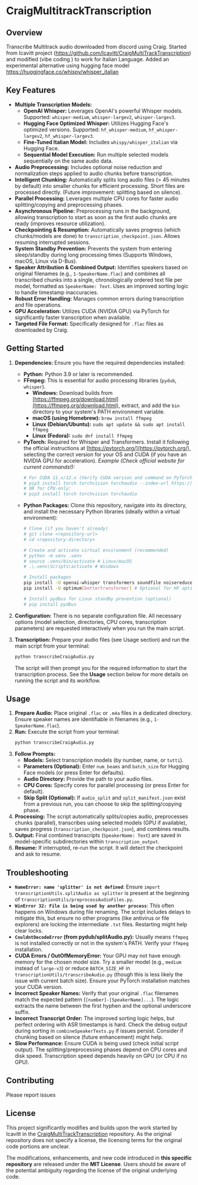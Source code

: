 # CraigMultitrackTranscription

## Overview

Transcribe Multitrack audio downloaded from discord using Craig. Started from Icavitt project (https://github.com/Icavitt/CraigMultiTrackTranscription) and modified (vibe coding ) to work for Italian Language. Added an experimental alternative using hugging face model https://huggingface.co/whispy/whisper_italian

## Key Features

*   **Multiple Transcription Models:**
    *   **OpenAI Whisper:** Leverages OpenAI's powerful Whisper models. Supported: `whisper-medium`, `whisper-largev2`, `whisper-largev3`.
    *   **Hugging Face Optimized Whisper:** Utilizes Hugging Face's optimized versions. Supported: `hf_whisper-medium`, `hf_whisper-largev2`, `hf_whisper-largev3`.
    *   **Fine-Tuned Italian Model:** Includes `whispy/whisper_italian` via Hugging Face.
    *   **Sequential Model Execution:** Run multiple selected models sequentially on the same audio data.
*   **Audio Preprocessing:** Includes optional noise reduction and normalization steps applied to audio chunks before transcription.
*   **Intelligent Chunking:** Automatically splits long audio files (> 45 minutes by default) into smaller chunks for efficient processing. Short files are processed directly. (Future improvement: splitting based on silence).
*   **Parallel Processing:** Leverages multiple CPU cores for faster audio splitting/copying and preprocessing phases.
*   **Asynchronous Pipeline:** Preprocessing runs in the background, allowing transcription to start as soon as the first audio chunks are ready (improves resource utilization).
*   **Checkpointing & Resumption:** Automatically saves progress (which chunks/models are done) to `transcription_checkpoint.json`. Allows resuming interrupted sessions.
*   **System Standby Prevention:** Prevents the system from entering sleep/standby during long processing times (Supports Windows, macOS, Linux via D-Bus).
*   **Speaker Attribution & Combined Output:** Identifies speakers based on original filenames (e.g., `1-SpeakerName.flac`) and combines all transcribed chunks into a single, chronologically ordered text file per model, formatted as `SpeakerName: Text`. Uses an improved sorting logic to handle timestamp inaccuracies.
*   **Robust Error Handling:** Manages common errors during transcription and file operations.
*   **GPU Acceleration:** Utilizes CUDA (NVIDIA GPU) via PyTorch for significantly faster transcription when available.
*   **Targeted File Format:** Specifically designed for `.flac` files as downloaded by Craig.

## Getting Started

1.  **Dependencies:** Ensure you have the required dependencies installed:
    *   **Python:** Python 3.9 or later is recommended.
    *   **FFmpeg:** This is essential for audio processing libraries (`pydub`, `whisper`).
        *   **Windows:** Download builds from [https://ffmpeg.org/download.html](https://ffmpeg.org/download.html), extract, and add the `bin` directory to your system's PATH environment variable.
        *   **macOS (using Homebrew):** `brew install ffmpeg`
        *   **Linux (Debian/Ubuntu):** `sudo apt update && sudo apt install ffmpeg`
        *   **Linux (Fedora):** `sudo dnf install ffmpeg`
    *   **PyTorch:** Required for Whisper and Transformers. Install it following the official instructions at [https://pytorch.org/](https://pytorch.org/), selecting the correct version for your OS and CUDA (if you have an NVIDIA GPU for acceleration).
        *Example (Check official website for current commands!):*
        ```bash
        # For CUDA 11.x/12.x (Verify CUDA version and command on PyTorch website!)
        # pip3 install torch torchvision torchaudio --index-url https://download.pytorch.org/whl/cu118
        # OR for CPU-only:
        # pip3 install torch torchvision torchaudio
        ```
    *   **Python Packages:** Clone this repository, navigate into its directory, and install the necessary Python libraries (ideally within a virtual environment):
        ```bash
        # Clone (if you haven't already)
        # git clone <repository-url>
        # cd <repository-directory>

        # Create and activate virtual environment (recommended)
        # python -m venv .venv
        # source .venv/bin/activate # Linux/macOS
        # .\.venv\Scripts\activate # Windows

        # Install packages
        pip install -U openai-whisper transformers soundfile noisereduce pydub numpy
        pip install -U optimum[bettertransformer] # Optional for HF optimization

        # Install pydbus for Linux standby prevention (optional)
        # pip install pydbus
        ```

2.  **Configuration:** There is no separate configuration file. All necessary options (model selection, directories, CPU cores, transcription parameters) are requested interactively when you run the main script.

3.  **Transcription:** Prepare your audio files (see Usage section) and run the main script from your terminal:
    ```bash
    python transcribeCraigAudio.py
    ```
    The script will then prompt you for the required information to start the transcription process. See the **Usage** section below for more details on running the script and its workflow.


## Usage

1.  **Prepare Audio:** Place original `.flac` or `.m4a` files in a dedicated directory. Ensure speaker names are identifiable in filenames (e.g., `1-SpeakerName.flac`).
2.  **Run:** Execute the script from your terminal:
    ```bash
    python transcribeCraigAudio.py
    ```
3.  **Follow Prompts:**
    *   **Models:** Select transcription models (by number, name, or `tutti`).
    *   **Parameters (Optional):** Enter `num_beams` and `batch_size` for Hugging Face models (or press Enter for defaults).
    *   **Audio Directory:** Provide the path to your audio files.
    *   **CPU Cores:** Specify cores for parallel processing (or press Enter for default).
    *   **Skip Split (Optional):** If `audio_split` and `split_manifest.json` exist from a previous run, you can choose to skip the splitting/copying phase.
4.  **Processing:** The script automatically splits/copies audio, preprocesses chunks (parallel), transcribes using selected models (GPU if available), saves progress (`transcription_checkpoint.json`), and combines results.
5.  **Output:** Final combined transcripts (`SpeakerName: Text`) are saved in model-specific subdirectories within `transcription_output`.
6.  **Resume:** If interrupted, re-run the script. It will detect the checkpoint and ask to resume.


## Troubleshooting

*   **`NameError: name 'splitter' is not defined`**: Ensure `import transcriptionUtils.splitAudio as splitter` is present at the beginning of `transcriptionUtils/preprocessAudioFiles.py`.
*   **`WinError 32: File is being used by another process`**: This often happens on Windows during file renaming. The script includes delays to mitigate this, but ensure no other programs (like antivirus or file explorers) are locking the intermediate `.txt` files. Restarting might help clear locks.
*   **`CouldntDecodeError` (from pydub/splitAudio.py):** Usually means `ffmpeg` is not installed correctly or not in the system's PATH. Verify your `ffmpeg` installation.
*   **CUDA Errors / OutOfMemoryError:** Your GPU may not have enough memory for the chosen model size. Try a smaller model (e.g., `medium` instead of `large-v3`) or reduce `BATCH_SIZE_HF` in `transcriptionUtils/transcribeAudio.py` (though this is less likely the issue with current batch size). Ensure your PyTorch installation matches your CUDA version.
*   **Incorrect Speaker Names:** Verify that your original `.flac` filenames match the expected pattern (`[number]-[SpeakerName]...`). The logic extracts the name between the first hyphen and the optional underscore suffix.
*   **Incorrect Transcript Order:** The improved sorting logic helps, but perfect ordering with ASR timestamps is hard. Check the debug output during sorting in `combineSpeakerTexts.py` if issues persist. Consider if chunking based on silence (future enhancement) might help.
*   **Slow Performance:** Ensure CUDA is being used (check initial script output). The splitting/preprocessing phases depend on CPU cores and disk speed. Transcription speed depends heavily on GPU (or CPU if no GPU).

## Contributing

Please report issues

## License

This project significantly modifies and builds upon the work started by Icavitt in the [CraigMultiTrackTranscription](https://github.com/Icavitt/CraigMultiTrackTranscription) repository. As the original repository does not specify a license, the licensing terms for the original code portions are unclear.

The modifications, enhancements, and new code introduced in **this specific repository** are released under the **MIT License**. Users should be aware of the potential ambiguity regarding the license of the original underlying code.

